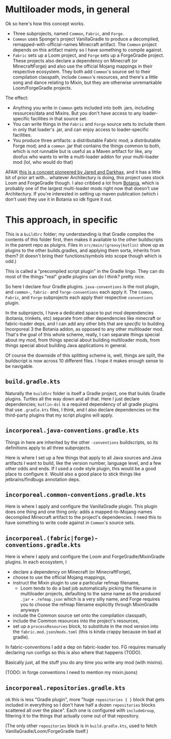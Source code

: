 # Multiloader mods, in general

Ok so here's how this concept works.

* Three subprojects, named `Common`, `Fabric`, and `Forge`.
* `Common` uses Sponge's project VanillaGradle to produce a decompiled, remapped-with-official-names Minecraft artifact. The `Common` project depends on this artifact mainly so I have something to compile against.
* `Fabric` sets up a Loom project, and `Forge` sets up a ForgeGradle project. These projects also declare a dependency on Minecraft (or MinecraftForge) and also use the official Mojang mappings in their respective ecosystem. They both add `Common`'s source set to their compilation classpath, include `Common`'s resources, and there's a little song and dance relating to Mixin, but they are otherwise unremarkable Loom/ForgeGradle projects.

The effect:

* Anything you write in `Common` gets included into both .jars, including resources/data and Mixins. But you don't have access to any loader-specific facilities in that source set.
* You can write things in the `Fabric` and `Forge` source sets to include them in only that loader's .jar, and can enjoy access to loader-specific facilities.
* You produce three artifacts: a distributable Fabric mod; a distributable Forge mod; and a `common` .jar that contains the things common to both, which is not runnable but is useful as a Maven artifact for like, any doofus who wants to write a multi-loader addon for your multi-loader mod (lol, who would do that)

AFAIK [this is a concept pioneered by Jared and Darkhax](https://github.com/jaredlll08/MultiLoader-Template), and it has a little bit of prior art with... whatever Architectury is doing, this project uses stock Loom and ForgeGradle though. I also cribbed a lot from [Botania](https://github.com/VazkiiMods/Botania), which is probably one of the largest multi-loader mods right now that doesn't use Architectury. If you're interested in setting up maven publication (which i don't use) they use it in Botania so idk figure it out.

# This approach, in specific

This is a `buildSrc` folder; my understanding is that Gradle compiles the contents of this folder first, then makes it available to the other buildscripts in the parent repo as pluigns. Files in `src/main/(groovy|kotlin)` show up as plugins to the other builds.gradles, and applying them sorta, inherits from them? (it doesn't bring their functions/symbols into scope though which is odd.)

This is called a "precompiled script plugin" in the Gradle lingo. They can do most of the things "real" gradle plugins can do I think? pretty nice.

So here I declare four Gradle plugins. `java-conventions` is the root plugin, and `common-`, `fabric-` and `forge-conventions` each apply it. The `Common`, `Fabric`, and `Forge` subprojects each apply their respective `conventions` plugin.

In the subprojects, I have a dedicated space to put mod dependencies (botania, trinkets, etc) separate from other dependencies like minecraft or fabric-loader deps, and I can add any other bits that are *specific* to building Incorporeal 3 the Botania addon, as opposed to any other multiloader mod. That's the goal of this whole scheme, really, I can separate things special about my mod, from things special about building multiloader mods, from things special about building Java applications in general.

Of course the downside of this splitting scheme is, well, things are split, the buildscript is now across 10 different files. I hope it makes enough sense to be navigable.

## `build.gradle.kts`

Naturally the `buildSrc` folder is itself a Gradle project, one that builds Gradle plugins. Turtles all the way down and all that. Here I just declare dependencies; `kotlin-dsl` is a required dependency of all gradle plugins that use `.gradle.kts` files, I think, and I also declare dependencies on the third-party plugins that my script plugins will apply.

## `incorporeal.java-conventions.gradle.kts`

Things in here are inherited by the other `-conventions` buildscripts, so its definitions apply to all three subprojects.

Here is where I set up a few things that apply to all Java sources and Java artifacts I want to build, like the version number, language level, and a few other odds and ends. If I used a code style plugin, this would be a good place to configure it. Would also a good place to stick things like jetbrains/findbugs annotation deps.

## `incorporeal.common-conventions.gradle.kts`

Here is where I apply and configure the VanillaGradle plugin. This plugin does one thing and one thing only: adds a mapped-to-Mojang-names decompiled Minecraft artifact to the project's dependencies. I need this to have something to write code against in `Common`'s source sets.

## `incorporeal.(fabric|forge)-conventions.gradle.kts`

Here is where I apply and configure the Loom and ForgeGradle/MixinGradle plugins. In each ecosystem, I

* declare a dependency on Minecraft (or MinecraftForge),
* choose to use the official Mojang mappings,
* instruct the Mixin plugin to use a particular refmap filename,
  * Loom tends to do a bad job automatically picking the filename in multiloader projects, defaulting to the same name as the produced `.jar` + `.refmap.json` which is a very silly name, and Forge requires you to choose the refmap filename explicitly through MixinGradle anyways
* include the Common source set onto the compilation classpath,
* include the Common resources into the project's resources,
* set up a `processResources` block, to substitute in the mod version into the `fabric.mod.json`/`mods.toml` (this is kinda crappy because im bad at gradle).

In fabric-conventions I add a dep on fabric-loader too. FG requires manually declaring run configs so this is also where that happens (TODO).

Basically just, all the stuff you do any time you write any mod (with mixins).

(TODO: in forge conventions I need to mention my mixin.jsons) 

## `incorporeal.repositories.gradle.kts`

ok this is less "Gradle plugin", more "huge `repositories { }` block that gets included in everything so I don't have half a dozen `repositories` blocks scattered all over the place". Each one is configured with `includeGroup`, filtering it to the things that actually come out of that repository.

(The only other `repositories` block is in `build.gradle.kts`, used to fetch VanillaGradle/Loom/ForgeGradle itself.)
